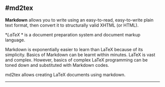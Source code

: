 #md2tex
-------

**Markdown** allows you to write using an easy-to-read, easy-to-write plain text format, then convert it to structurally valid XHTML (or HTML).

**LaTeX*	* is a document preparation system and document markup language.

Markdown is exponentially easier to learn than LaTeX because of its simplicity. Basics of Markdown can be learnt within minutes. LaTeX is vast and complex. However, basics of complex LaTeX programming can be toned down and substituted with Markdown codes.

md2tex allows creating LaTeX documents using markdown.

------